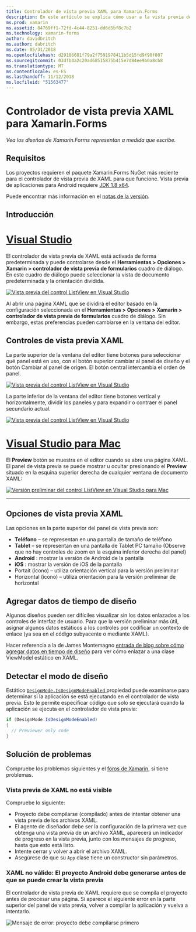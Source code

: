 ```yaml
---
title: Controlador de vista previa XAML para Xamarin.Forms
description: En este artículo se explica cómo usar a la vista previa de XAML para ver sus diseños de Xamarin.Forms representan a medida que escribe. El controlador de vista previa de XAML está disponible en Visual Studio 2017 y Visual Studio para Mac.
ms.prod: xamarin
ms.assetid: 84769ff1-72fd-4c44-8251-dd6d5bf8c7b2
ms.technology: xamarin-forms
author: davidbritch
ms.author: dabritch
ms.date: 05/31/2018
ms.openlocfilehash: d29186681f79a2f7591978411b5d15fd9f90f807
ms.sourcegitcommit: 03dfb4a2c20ad68515875b415e7d84ee9b0a8cb8
ms.translationtype: MT
ms.contentlocale: es-ES
ms.lasthandoff: 11/12/2018
ms.locfileid: "51563477"
---
```

# <a name="xaml-previewer-for-xamarinforms"></a>Controlador de vista previa XAML para Xamarin.Forms

_Vea los diseños de Xamarin.Forms representan a medida que escribe._

## <a name="requirements"></a>Requisitos

Los proyectos requieren el paquete Xamarin.Forms NuGet más reciente para el controlador de vista previa de XAML para que funcione. Vista previa de aplicaciones para Android requiere [JDK 1.8 x64](http://www.oracle.com/technetwork/java/javase/downloads/jdk8-downloads-2133151.html).

Puede encontrar más información en el [notas de la versión](https://developer.xamarin.com/releases/studio/xamarin.studio_6.2/xamarin.studio_6.2/#Xamarin_Forms_Previewer).

## <a name="getting-started"></a>Introducción

# <a name="visual-studiotabwindows"></a>[Visual Studio](#tab/windows)

El controlador de vista previa de XAML está activada de forma predeterminada y puede controlarse desde el **Herramientas > Opciones > Xamarin > controlador de vista previa de formularios** cuadro de diálogo. En este cuadro de diálogo puede seleccionar la vista de documento predeterminada y la orientación dividida.

[![Vista previa del control ListView en Visual Studio](xaml-previewer-images/xamlp-options-vs.png "opciones de controlador de vista previa de formularios de Visual Studio")](xaml-previewer-images/xamlp-options-vs.png#lightbox "opciones de controlador de vista previa de formularios de Visual Studio")

Al abrir una página XAML que se dividirá el editor basado en la configuración seleccionada en el **Herramientas > Opciones > Xamarin > controlador de vista previa de formularios** cuadro de diálogo. Sin embargo, estas preferencias pueden cambiarse en la ventana del editor.

## <a name="xaml-preview-controls"></a>Controles de vista previa XAML

La parte superior de la ventana del editor tiene botones para seleccionar qué panel está en uso, con el botón superior cambiar al panel de diseño y el botón Cambiar al panel de origen. El botón central intercambia el orden de panel.

[![Vista previa del control ListView en Visual Studio](xaml-previewer-images/xamlp-controls-vs.png "controla el panel de vista previa de Forms en Visual Studio")](xaml-previewer-images/xamlp-controls-vs.png#lightbox "controla el panel de vista previa de Forms en Visual Studio")

La parte inferior de la ventana del editor tiene botones vertical y horizontalmente, dividir los paneles y para expandir o contraer el panel secundario actual.

[![Vista previa del control ListView en Visual Studio](xaml-previewer-images/xamlp-controls2-vs.png "controla el panel de vista previa de Forms en Visual Studio")](xaml-previewer-images/xamlp-controls2-vs.png#lightbox "controla el panel de vista previa de Forms en Visual Studio")

# <a name="visual-studio-for-mactabmacos"></a>[Visual Studio para Mac](#tab/macos)

El **Preview** botón se muestra en el editor cuando se abre una página XAML. El panel de vista previa se puede mostrar u ocultar presionando el **Preview** situado en la esquina superior derecha de cualquier ventana de documento XAML:

[![Versión preliminar del control ListView en Visual Studio para Mac](xaml-previewer-images/xamlp-list-sml.png "controlador de vista previa de Forms en Visual Studio para Mac")](xaml-previewer-images/xamlp-list.png#lightbox "controlador de vista previa de Forms en Visual Studio para Mac")

-----

## <a name="xaml-preview-options"></a>Opciones de vista previa XAML

Las opciones en la parte superior del panel de vista previa son:

* **Teléfono** – se representan en una pantalla de tamaño de teléfono
* **Tablet** – se representan en una pantalla de Tablet PC tamaño (Observe que no hay controles de zoom en la esquina inferior derecha del panel)
* **Android** : mostrar la versión de Android de la pantalla
* **iOS** : mostrar la versión de iOS de la pantalla
* Portait (icono) – utiliza orientación vertical para la versión preliminar
* Horizontal (icono) – utiliza orientación para la versión preliminar de horizontal

## <a name="adding-design-time-data"></a>Agregar datos de tiempo de diseño

Algunos diseños pueden ser difíciles visualizar sin los datos enlazados a los controles de interfaz de usuario. Para que la versión preliminar más útil, asignar algunos datos estáticos a los controles por codificar un contexto de enlace (ya sea en el código subyacente o mediante XAML).

Hacer referencia a la de James Montemagno [entrada de blog sobre cómo agregar datos en tiempo de diseño](http://motzcod.es/post/143702671962/xamarinforms-xaml-previewer-design-time-data) para ver cómo enlazar a una clase ViewModel estático en XAML.

## <a name="detecting-design-mode"></a>Detectar el modo de diseño

Estático [ `DesignMode.IsDesignModeEnabled` ](xref:Xamarin.Forms.DesignMode.IsDesignModeEnabled) propiedad puede examinarse para determinar si la aplicación se está ejecutando en el controlador de vista previa. Esto le permite especificar código que solo se ejecutará cuando la aplicación se ejecuta en el controlador de vista previa:

```csharp
if (DesignMode.IsDesignModeEnabled)
{
  // Previewer only code  
}
```

## <a name="troubleshooting"></a>Solución de problemas

Compruebe los problemas siguientes y el [foros de Xamarin](https://forums.xamarin.com/categories/xamarin-forms), si tiene problemas.

### <a name="xaml-preview-isnt-showing"></a>Vista previa de XAML no está visible

Compruebe lo siguiente:

* Proyecto debe compilarse (compilado) antes de intentar obtener una vista previa de los archivos XAML.
* El agente de diseñador debe ser la configuración de la primera vez que obtenga una vista previa de un archivo XAML, aparecerá un indicador de progreso en la vista previa, junto con los mensajes de progreso, hasta que esto está listo.
* Intente cerrar y volver a abrir el archivo XAML.
* Asegúrese de que su `App` clase tiene un constructor sin parámetros.

### <a name="invalid-xaml-the-android-project-needs-to-built-before-preview-can-be-created"></a>XAML no válido: El proyecto Android debe generarse antes de que se puede crear la vista previa

El controlador de vista previa de XAML requiere que se compila el proyecto antes de procesar una página.
Si aparece el siguiente error en la parte superior del panel de vista previa, volver a compilar la aplicación y vuelva a intentarlo.

![Mensaje de error: proyecto debe compilarse primero](xaml-previewer-images/error-not-built-sml.png "mensaje de Error: volver a generar el proyecto")
